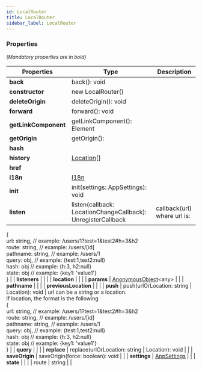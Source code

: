 ```yaml
---
id: LocalRouter
title: LocalRouter
sidebar_label: LocalRouter
---
```




### Properties

<font size="2"><i>(Mandatory properties are in bold)</i></font>

| Properties | Type | Description |
| --------- | ---- | ----------- |
| **back** | back(): void |  |
| **constructor** | new LocalRouter() |  |
| **deleteOrigin** | deleteOrigin(): void |  |
| **forward** | forward(): void |  |
| **getLinkComponent** | getLinkComponent(): Element |  |
| **getOrigin** | getOrigin():  |  |
| **hash** |  |  |
| **history** | [Location](/framework-api/interfaces/Location.md)[] |  |
| **href** |  |  |
| **i18n** | [I18n](/framework-api/interfaces/I18n.md) |  |
| **init** | init(settings: AppSettings): void |  |
| **listen** | listen(callback: LocationChangeCallback): UnregisterCallback | callback(url) where url is:  
{  
  url: string, // example: /users/1?test=1&test2#h=3&h2  
  route: string, // example: /users/[id]  
  pathname: string, // example: /users/1  
  query: obj, // example: {test:1,test2:null}  
  hash: obj // example: {h:3, h2:null}  
  state: obj // example: {key1: 'value1'}  
} |
| **listeners** |  |  |
| **location** |  |  |
| **params** | [AnonymousObject](/framework-api/interfaces/AnonymousObject.md)<any\> |  |
| **pathname** |  |  |
| **previousLocation** |  |  |
| **push** | push(urlOrLocation: string \| Location): void | url can be a string or a location.  
If location, the format is the following  
{  
  url: string, // example: /users/1?test=1&test2#h=3&h2  
  route: string, // example: /users/[id]  
  pathname: string, // example: /users/1  
  query: obj, // example: {test:1,test2:null}  
  hash: obj // example: {h:3, h2:null}  
  state: obj // example: {key1: 'value1'}  
} |
| **query** |  |  |
| **replace** | replace(urlOrLocation: string \| Location): void |  |
| **saveOrigin** | saveOrigin(force: boolean): void |  |
| **settings** | [AppSettings](/framework-api/interfaces/AppSettings.md) |  |
| **state** |  |  |
| route | string |  |
